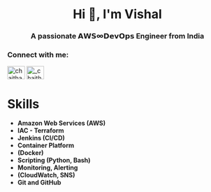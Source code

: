 <h1 align="center">Hi 👋, I'm Vishal</h1>
<h3 align="center">A passionate 𝗔𝗪𝗦∞𝗗𝗲𝘃𝗢𝗽𝘀 Engineer from India</h3>

<!--
**VISHAL1DEVOPS/VISHAL1DEVOPS** is a ✨ _special_ ✨ repository because its `README.md` (this file) appears on your GitHub profile.

Here are some ideas to get you started:

- 🔭 I’m currently working on ...
- 🌱 I’m currently learning ...
- 👯 I’m looking to collaborate on ...
- 🤔 I’m looking for help with ...
- 💬 Ask me about ...
- 📫 How to reach me **vishalbhat444@gmail.com**
- 😄 Pronouns: ...
- ⚡ Fun fact: ...
-->
<h3 align="left">Connect with me:</h3>
<p align="left">
<a href="https://www.linkedin.com/in/vishal-bhat-253806267/" target="blank"><img align="center" src="https://raw.githubusercontent.com/rahuldkjain/github-profile-readme-generator/master/src/images/icons/Social/linked-in-alt.svg" alt="chaithanya dasari" height="30" width="40" /></a>
<a href="https://instagram.com/bhatt.vishalanil" target="blank"><img align="center" src="https://raw.githubusercontent.com/rahuldkjain/github-profile-readme-generator/master/src/images/icons/Social/instagram.svg" alt="_chaithanya__" height="30" width="40" /></a>
</p>
<div class="col-2">
    <div class="about-item skills">
        <h1>Skills</h1>
        <ul>
            <li><strong>Amazon Web Services (AWS)</strong></li>
            <li><strong>IAC - Terraform</strong></li>
            <li><strong>Jenkins (CI/CD)</strong></li>
            <li><strong>Container Platform</strong></li>
            <li><strong>(Docker)</strong></li>
            <li><strong>Scripting (Python, Bash)</strong></li>
            <li><strong>Monitoring, Alerting</strong></li>
            <li><strong>(CloudWatch, SNS)</strong></li>
            <li><strong>Git and GitHub</strong></li>
        </ul>
    </div>
</div>



